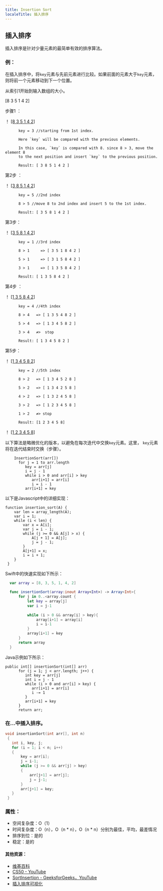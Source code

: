 ```yaml
---
title: Insertion Sort
localeTitle: 插入排序
---
```

## 插入排序

插入排序是针对少量元素的最简单有效的排序算法。

### 例：

在插入排序中，将`key`元素与先前元素进行比较。如果前面的元素大于`key`元素，则将前一个元素移动到下一个位置。

从索引1开始到输入数组的大小。

\[8 3 5 1 4 2\]

步骤1 ：

！ [\[8 3 5 1 4 2\]](https://github.com/blulion/freecodecamp-resource/blob/master/insertion_sort/1.png?raw=true)
```
      key = 3 //starting from 1st index. 
 
      Here `key` will be compared with the previous elements. 
 
      In this case, `key` is compared with 8. since 8 > 3, move the element 8 
      to the next position and insert `key` to the previous position. 
 
      Result: [ 3 8 5 1 4 2 ] 
```

第2步 ：

！ [\[3 8 5 1 4 2\]](https://github.com/blulion/freecodecamp-resource/blob/master/insertion_sort/2.png?raw=true)
```
      key = 5 //2nd index 
 
      8 > 5 //move 8 to 2nd index and insert 5 to the 1st index. 
 
      Result: [ 3 5 8 1 4 2 ] 
```

第3步：

！ [\[3 5 8 1 4 2\]](https://github.com/blulion/freecodecamp-resource/blob/master/insertion_sort/3.png?raw=true)
```
      key = 1 //3rd index 
 
      8 > 1     => [ 3 5 1 8 4 2 ] 
 
      5 > 1     => [ 3 1 5 8 4 2 ] 
 
      3 > 1     => [ 1 3 5 8 4 2 ] 
 
      Result: [ 1 3 5 8 4 2 ] 
```

第4步 ：

！ [\[1 3 5 8 4 2\]](https://github.com/blulion/freecodecamp-resource/blob/master/insertion_sort/4.png?raw=true)
```
      key = 4 //4th index 
 
      8 > 4   => [ 1 3 5 4 8 2 ] 
 
      5 > 4   => [ 1 3 4 5 8 2 ] 
 
      3 > 4   ≠>  stop 
 
      Result: [ 1 3 4 5 8 2 ] 
```

第5步：

！ [\[1 3 4 5 8 2\]](https://github.com/blulion/freecodecamp-resource/blob/master/insertion_sort/5.png?raw=true)
```
      key = 2 //5th index 
 
      8 > 2   => [ 1 3 4 5 2 8 ] 
 
      5 > 2   => [ 1 3 4 2 5 8 ] 
 
      4 > 2   => [ 1 3 2 4 5 8 ] 
 
      3 > 2   => [ 1 2 3 4 5 8 ] 
 
      1 > 2   ≠> stop 
 
      Result: [1 2 3 4 5 8] 
```

！ [\[1 2 3 4 5 8\]](https://github.com/blulion/freecodecamp-resource/blob/master/insertion_sort/6.png?raw=true)

以下算法是略微优化的版本，以避免在每次迭代中交换`key`元素。这里， `key`元素将在迭代结束时交换（步骤）。

```Algorithm
    InsertionSort(arr[]) 
      for j = 1 to arr.length 
         key = arr[j] 
         i = j - 1 
         while i > 0 and arr[i] > key 
            arr[i+1] = arr[i] 
            i = i - 1 
         arr[i+1] = key 
```

以下是Javascript中的详细实现：
```
function insertion_sort(A) { 
    var len = array_length(A); 
    var i = 1; 
    while (i < len) { 
        var x = A[i]; 
        var j = i - 1; 
        while (j >= 0 && A[j] > x) { 
            A[j + 1] = A[j]; 
            j = j - 1; 
        } 
        A[j+1] = x; 
        i = i + 1; 
    } 
 } 
```

Swift中的快速实现如下所示：

```swift
  var array = [8, 3, 5, 1, 4, 2] 
 
  func insertionSort(array:inout Array<Int>) -> Array<Int>{ 
      for j in 0..<array.count { 
          let key = array[j] 
          var i = j-1 
 
          while (i > 0 && array[i] > key){ 
              array[i+1] = array[i] 
              i = i-1 
          } 
          array[i+1] = key 
      } 
      return array 
  } 
```

Java示例如下所示：
```
public int[] insertionSort(int[] arr) 
      for (j = 1; j < arr.length; j++) { 
         int key = arr[j] 
         int i = j - 1 
         while (i > 0 and arr[i] > key) { 
            arr[i+1] = arr[i] 
            i -= 1 
         } 
         arr[i+1] = key 
      } 
      return arr; 
```

### 在...中插入排序。

```C
void insertionSort(int arr[], int n) 
 { 
   int i, key, j; 
   for (i = 1; i < n; i++) 
   { 
       key = arr[i]; 
       j = i-1; 
       while (j >= 0 && arr[j] > key) 
       { 
           arr[j+1] = arr[j]; 
           j = j-1; 
       } 
       arr[j+1] = key; 
   } 
 } 
```

### 属性：

*   空间复杂度：O（1）
*   时间复杂度：O（n），O（n \* n），O（n \* n）分别为最佳，平均，最差情况
*   排序到位：是的
*   稳定：是的

#### 其他资源：

*   [维基百科](https://en.wikipedia.org/wiki/Insertion_sort)
*   [CS50 - YouTube](https://youtu.be/TwGb6ohsvUU)
*   [SortInsertion - GeeksforGeeks，YouTube](https://www.youtube.com/watch?v=wObxd4Kx8sE)
*   [插入排序可视化](https://www.hackerearth.com/practice/algorithms/sorting/insertion-sort/visualize/)